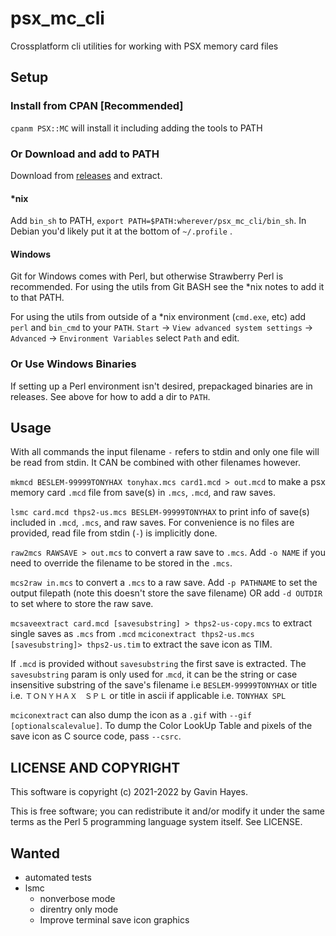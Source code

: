 # psx_mc_cli
Crossplatform cli utilities for working with PSX memory card files

## Setup

### Install from CPAN [Recommended]

`cpanm PSX::MC` will install it including adding the tools to PATH

### Or Download and add to PATH

Download from [releases](https://github.com/G4Vi/psx_mc_cli/releases) and extract.

#### *nix

Add `bin_sh` to PATH, `export PATH=$PATH:wherever/psx_mc_cli/bin_sh`. In Debian you'd likely put it at the bottom of `~/.profile` .

#### Windows

Git for Windows comes with Perl, but otherwise Strawberry Perl is recommended. For using the utils from Git BASH see the *nix notes to add it to that PATH.

For using the utils from outside of a *nix environment (`cmd.exe`, etc) add `perl` and `bin_cmd` to your `PATH`.
`Start` -> `View advanced system settings` -> `Advanced` -> `Environment Variables` select `Path` and edit.

### Or Use Windows Binaries
If setting up a Perl environment isn't desired, prepackaged binaries are in releases. See above for how to add a dir to `PATH`.

## Usage

With all commands the input filename `-` refers to stdin and only one file will be read from stdin. It CAN be combined with other filenames however.

`mkmcd BESLEM-99999TONYHAX tonyhax.mcs card1.mcd > out.mcd` to make a psx memory card `.mcd` file from save(s) in `.mcs`, `.mcd`, and raw saves.

`lsmc card.mcd thps2-us.mcs BESLEM-99999TONYHAX` to print info of save(s) included in `.mcd`, `.mcs`, and raw saves. For convenience is no files are provided, read file from stdin (`-`) is implicitly done.

`raw2mcs RAWSAVE > out.mcs` to convert a raw save to `.mcs`. Add `-o NAME` if you need to override the filename to be stored in the `.mcs`.

`mcs2raw in.mcs` to convert a `.mcs` to a raw save. Add `-p PATHNAME` to set the output filepath (note this doesn't store the save filename) OR add `-d OUTDIR` to set where to store the raw save. 

`mcsaveextract card.mcd [savesubstring] > thps2-us-copy.mcs` to extract single saves as `.mcs` from `.mcd`
`mciconextract thps2-us.mcs [savesubstring]> thps2-us.tim` to extract the save icon as TIM. 

If `.mcd` is provided without `savesubstring` the first save is extracted. The `savesubstring` param  is only used for .`mcd`, it can be the string or case insensitive substring of the save's filename i.e `BESLEM-99999TONYHAX` or title i.e. `ＴＯＮＹＨＡＸ　ＳＰＬ` or title in ascii if applicable i.e. `TONYHAX SPL`

`mciconextract` can also dump the icon as a `.gif` with `--gif [optionalscalevalue]`. To dump the Color LookUp Table and pixels of the save icon as C source code, pass `--csrc`.

## LICENSE AND COPYRIGHT

This software is copyright (c) 2021-2022 by Gavin Hayes.

This is free software; you can redistribute it and/or modify it under
the same terms as the Perl 5 programming language system itself. See LICENSE.

## Wanted
- automated tests
- lsmc
    - nonverbose mode
    - direntry only mode
    - Improve terminal save icon graphics
